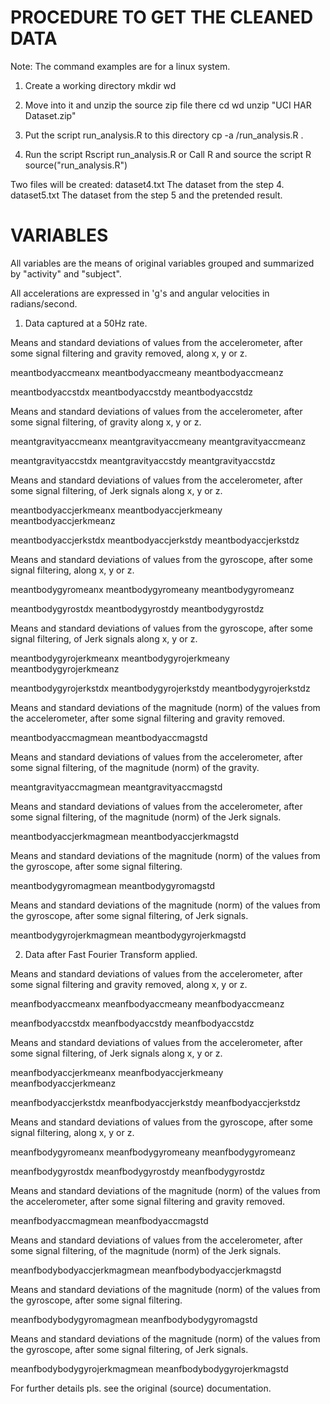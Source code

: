 PROCEDURE TO GET THE CLEANED DATA
=================================

Note: The command examples are for a linux system.

1. Create a working directory
  mkdir wd

2. Move into it and unzip the source zip file there
  cd wd
  unzip "UCI HAR Dataset.zip"

3. Put the script run_analysis.R to this directory
  cp -a <path where the program was downloaded>/run_analysis.R .

4. Run the script
  Rscript run_analysis.R
or
  Call R and source the script
    R
    source("run_analysis.R")

Two files will be created:
dataset4.txt        The dataset from the step 4.
dataset5.txt        The dataset from the step 5 and the pretended result.



VARIABLES
=========


All variables are the means of original variables
grouped and summarized by "activity" and "subject".

All accelerations are expressed in 'g's and angular
velocities in radians/second.


1. Data captured at a 50Hz rate.

Means and standard deviations of values from the accelerometer,
after some signal filtering and gravity removed, along x, y or z.

meantbodyaccmeanx
meantbodyaccmeany
meantbodyaccmeanz

meantbodyaccstdx
meantbodyaccstdy
meantbodyaccstdz


Means and standard deviations of values from the accelerometer,
after some signal filtering, of gravity along x, y or z.

meantgravityaccmeanx
meantgravityaccmeany
meantgravityaccmeanz

meantgravityaccstdx
meantgravityaccstdy
meantgravityaccstdz


Means and standard deviations of values from the accelerometer,
after some signal filtering, of Jerk signals along x, y or z.

meantbodyaccjerkmeanx
meantbodyaccjerkmeany
meantbodyaccjerkmeanz

meantbodyaccjerkstdx
meantbodyaccjerkstdy
meantbodyaccjerkstdz


Means and standard deviations of values from the gyroscope,
after some signal filtering, along x, y or z.

meantbodygyromeanx
meantbodygyromeany
meantbodygyromeanz

meantbodygyrostdx
meantbodygyrostdy
meantbodygyrostdz


Means and standard deviations of values from the gyroscope,
after some signal filtering, of Jerk signals along x, y or z.

meantbodygyrojerkmeanx
meantbodygyrojerkmeany
meantbodygyrojerkmeanz

meantbodygyrojerkstdx
meantbodygyrojerkstdy
meantbodygyrojerkstdz


Means and standard deviations of the magnitude (norm)
of the values from the accelerometer, after some signal filtering
and gravity removed.

meantbodyaccmagmean
meantbodyaccmagstd


Means and standard deviations of values from the accelerometer,
after some signal filtering, of the magnitude (norm) of the gravity.

meantgravityaccmagmean
meantgravityaccmagstd

Means and standard deviations of values from the accelerometer,
after some signal filtering, of the magnitude (norm) of the
Jerk signals.

meantbodyaccjerkmagmean
meantbodyaccjerkmagstd


Means and standard deviations of the magnitude (norm)
of the values from the gyroscope, after some signal filtering.

meantbodygyromagmean
meantbodygyromagstd


Means and standard deviations of the magnitude (norm)
of the values from the gyroscope, after some signal filtering,
of Jerk signals.

meantbodygyrojerkmagmean
meantbodygyrojerkmagstd



2. Data after Fast Fourier Transform applied.

Means and standard deviations of values from the accelerometer,
after some signal filtering and gravity removed, along x, y or z.

meanfbodyaccmeanx
meanfbodyaccmeany
meanfbodyaccmeanz

meanfbodyaccstdx
meanfbodyaccstdy
meanfbodyaccstdz


Means and standard deviations of values from the accelerometer,
after some signal filtering, of Jerk signals along x, y or z.

meanfbodyaccjerkmeanx
meanfbodyaccjerkmeany
meanfbodyaccjerkmeanz

meanfbodyaccjerkstdx
meanfbodyaccjerkstdy
meanfbodyaccjerkstdz


Means and standard deviations of values from the gyroscope,
after some signal filtering, along x, y or z.

meanfbodygyromeanx
meanfbodygyromeany
meanfbodygyromeanz

meanfbodygyrostdx
meanfbodygyrostdy
meanfbodygyrostdz

Means and standard deviations of the magnitude (norm)
of the values from the accelerometer, after some signal filtering
and gravity removed.

meanfbodyaccmagmean
meanfbodyaccmagstd


Means and standard deviations of values from the accelerometer,
after some signal filtering, of the magnitude (norm) of the
Jerk signals.

meanfbodybodyaccjerkmagmean
meanfbodybodyaccjerkmagstd


Means and standard deviations of the magnitude (norm)
of the values from the gyroscope, after some signal filtering.

meanfbodybodygyromagmean
meanfbodybodygyromagstd


Means and standard deviations of the magnitude (norm)
of the values from the gyroscope, after some signal filtering,
of Jerk signals.

meanfbodybodygyrojerkmagmean
meanfbodybodygyrojerkmagstd


For further details pls. see the original (source) documentation.
